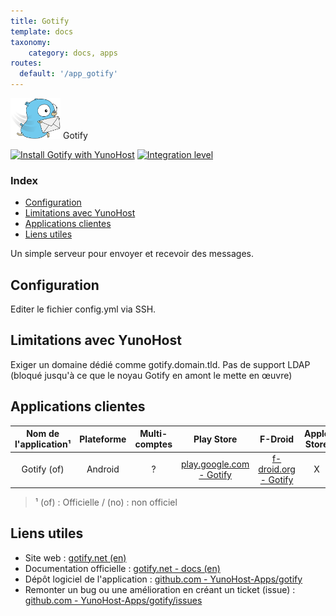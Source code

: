 ```yaml
---
title: Gotify
template: docs
taxonomy:
    category: docs, apps
routes:
  default: '/app_gotify'
---
```


<img src="/images/gotify_logo.png" width="80px" alt="logo de Gotify"> Gotify

[![Install Gotify with YunoHost](https://install-app.yunohost.org/install-with-yunohost.png)](https://install-app.yunohost.org/?app=gotify) [![Integration level](https://dash.yunohost.org/integration/gotify.svg)](https://dash.yunohost.org/appci/app/gotify)

### Index

- [Configuration](#configuration)
- [Limitations avec YunoHost](#limitations-avec-yunohost)
- [Applications clientes](#applications-clientes)
- [Liens utiles](#liens-utiles)

Un simple serveur pour envoyer et recevoir des messages.

## Configuration

Editer le fichier config.yml via SSH.

## Limitations avec YunoHost

Exiger un domaine dédié comme gotify.domain.tld.
Pas de support LDAP (bloqué jusqu'à ce que le noyau Gotify en amont le mette en œuvre)

## Applications clientes

| Nom de l'application¹ | Plateforme | Multi-comptes |  Play Store | F-Droid | Apple Store |
|:----------------------:|:----------:|:-------------:|:-----------:|:-------:|:-----------:|
| Gotify (of) | Android | ? | [play.google.com - Gotify](https://play.google.com/store/apps/details?id=com.github.gotify) | [f-droid.org - Gotify](https://f-droid.org/de/packages/com.github.gotify/) | X |

> ¹ (of) : Officielle / (no) : non officiel

## Liens utiles

 + Site web : [gotify.net (en)](https://gotify.net/)
 + Documentation officielle : [gotify.net - docs (en)](https://gotify.net/docs/index)
 + Dépôt logiciel de l'application : [github.com - YunoHost-Apps/gotify](https://github.com/YunoHost-Apps/gotify_ynh)
 + Remonter un bug ou une amélioration en créant un ticket (issue) : [github.com - YunoHost-Apps/gotify/issues](https://github.com/YunoHost-Apps/gotify_ynh/issues)
